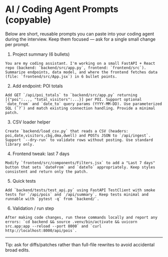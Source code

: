 # AI / Coding Agent Prompts (copyable)

Below are short, reusable prompts you can paste into your coding agent during the interview. Keep them focused — ask for a single small change per prompt.

1) Project summary (6 bullets)
```
You are my coding assistant. I'm working on a small FastAPI + React repo (backend: `backend/src/app.py`, frontend: `frontend/src`). Summarize endpoints, data model, and where the frontend fetches data (file: `frontend/src/App.jsx`) in 6 bullet points.
```

2) Add endpoint: POI totals
```
Add GET `/api/poi_totals` to `backend/src/app.py` returning [{"poi":..., "total_visitors":...}] per POI. Support optional `date_from` and `date_to` query params (YYYY-MM-DD). Use parameterized SQL (`?`) and match existing connection handling. Provide a minimal patch.
```

3) CSV loader helper
```
Create `backend/load_csv.py` that reads a CSV (headers: poi,date,visitors,cbg,dma,dwell) and POSTs JSON to `/api/ingest`. Support `--dry-run` to validate rows without posting. Use standard library only.
```

4) Frontend tweak: last 7 days
```
Modify `frontend/src/components/Filters.jsx` to add a "Last 7 days" button that sets `dateFrom` and `dateTo` appropriately. Keep styles consistent and return only the patch.
```

5) Quick tests
```
Add `backend/tests/test_api.py` using FastAPI TestClient with smoke tests for `/api/pois` and `/api/summary`. Keep tests minimal and runnable with `pytest -q` from `backend/`.
```

6) Validation / run step
```
After making code changes, run these commands locally and report any errors: `cd backend && source .venv/bin/activate && uvicorn src.app:app --reload --port 8000` and `curl http://localhost:8000/api/pois`.
```

---
Tip: ask for diffs/patches rather than full-file rewrites to avoid accidental broad edits.
